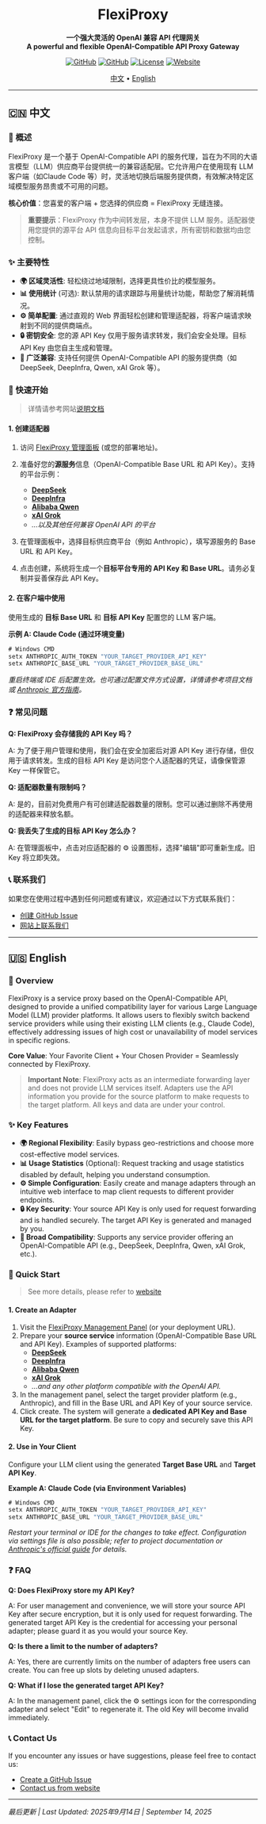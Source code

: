 <h1 align="center">FlexiProxy</h1>
<p align="center">
  <strong>一个强大灵活的 OpenAI 兼容 API 代理网关</strong>
  <br/>
  <strong>A powerful and flexible OpenAI-Compatible API Proxy Gateway</strong>
</p>

<div align="center">

[![GitHub](https://img.shields.io/badge/FlexiProxy-0.7.0-blue?logo=github)](https://github.com/SanChai20/Flexi-Proxy)
[![GitHub](https://img.shields.io/badge/FlexiProxyProvider-0.0.1-blue?logo=github)](https://github.com/SanChai20/Flexi-Proxy-Provider)
[![License](https://img.shields.io/badge/License-MIT-green.svg)](LICENSE.md)
[![Website](https://img.shields.io/badge/Website-Active-orange?logo=vercel)](https://flexiproxy.com)

</div>

<p align="center">
  <a href="#-中文">中文</a> •
  <a href="#-english">English</a>
</p>

---

## 🇨🇳 中文

### 📖 概述

FlexiProxy 是一个基于 OpenAI-Compatible API 的服务代理，旨在为不同的大语言模型（LLM）供应商平台提供统一的兼容适配层。它允许用户在使用现有 LLM 客户端（如Claude Code 等）时，灵活地切换后端服务提供商，有效解决特定区域模型服务昂贵或不可用的问题。

**核心价值**：您喜爱的客户端 + 您选择的供应商 = FlexiProxy 无缝连接。

> **重要提示**：FlexiProxy 作为中间转发层，本身不提供 LLM 服务。适配器使用您提供的源平台 API 信息向目标平台发起请求，所有密钥和数据均由您控制。

### ✨ 主要特性

-   **🌍 区域灵活性**: 轻松绕过地域限制，选择更具性价比的模型服务。
-   **📊 使用统计** (可选): 默认禁用的请求跟踪与用量统计功能，帮助您了解消耗情况。
-   **⚙️ 简单配置**: 通过直观的 Web 界面轻松创建和管理适配器，将客户端请求映射到不同的提供商端点。
-   **🔒 密钥安全**: 您的源 API Key 仅用于服务请求转发，我们会安全处理。目标 API Key 由您自主生成和管理。
-   **🤝 广泛兼容**: 支持任何提供 OpenAI-Compatible API 的服务提供商（如 DeepSeek, DeepInfra, Qwen, xAI Grok 等）。

### 🚀 快速开始
> 详情请参考网站[说明文档](https://flexiproxy.com/documentation)

#### 1. 创建适配器

1.  访问 [FlexiProxy 管理面板](https://flexiproxy.com/management) (或您的部署地址)。
2.  准备好您的**源服务**信息（OpenAI-Compatible Base URL 和 API Key）。支持的平台示例：
    - **[DeepSeek](https://www.deepseek.com/)**
    - **[DeepInfra](https://deepinfra.com/)**
    - **[Alibaba Qwen](https://bailian.console.aliyun.com/)**
    - **[xAI Grok](https://x.ai/)**
    -   *...以及其他任何兼容 OpenAI API 的平台*
      
3.  在管理面板中，选择目标供应商平台（例如 Anthropic），填写源服务的 Base URL 和 API Key。
4.  点击创建，系统将生成一个**目标平台专用的 API Key 和 Base URL**。请务必复制并妥善保存此 API Key。

#### 2. 在客户端中使用

使用生成的 **目标 Base URL** 和 **目标 API Key** 配置您的 LLM 客户端。

**示例 A: Claude Code (通过环境变量)**
```cmd
# Windows CMD
setx ANTHROPIC_AUTH_TOKEN "YOUR_TARGET_PROVIDER_API_KEY"
setx ANTHROPIC_BASE_URL "YOUR_TARGET_PROVIDER_BASE_URL"
```
*重启终端或 IDE 后配置生效。也可通过配置文件方式设置，详情请参考项目文档或 [Anthropic 官方指南](https://docs.anthropic.com/en/docs/claude-code/llm-gateway#litellm-configuration)。*

### ❓ 常见问题

**Q: FlexiProxy 会存储我的 API Key 吗？**

A: 为了便于用户管理和使用，我们会在安全加密后对源 API Key 进行存储，但仅用于请求转发。生成的目标 API Key 是访问您个人适配器的凭证，请像保管源 Key 一样保管它。

**Q: 适配器数量有限制吗？**

A: 是的，目前对免费用户有可创建适配器数量的限制。您可以通过删除不再使用的适配器来释放名额。

**Q: 我丢失了生成的目标 API Key 怎么办？**

A: 在管理面板中，点击对应适配器的 ⚙️ 设置图标，选择"编辑"即可重新生成。旧 Key 将立即失效。

### 📞 联系我们

如果您在使用过程中遇到任何问题或有建议，欢迎通过以下方式联系我们：
-   [创建 GitHub Issue](https://github.com/SanChai20/Flexi-Proxy/issues)
-   [网站上联系我们](https://flexiproxy.com/contact)

---

## 🇺🇸 English

### 📖 Overview

FlexiProxy is a service proxy based on the OpenAI-Compatible API, designed to provide a unified compatibility layer for various Large Language Model (LLM) provider platforms. It allows users to flexibly switch backend service providers while using their existing LLM clients (e.g., Claude Code), effectively addressing issues of high cost or unavailability of model services in specific regions.

**Core Value**: Your Favorite Client + Your Chosen Provider = Seamlessly connected by FlexiProxy.

> **Important Note**: FlexiProxy acts as an intermediate forwarding layer and does not provide LLM services itself. Adapters use the API information you provide for the source platform to make requests to the target platform. All keys and data are under your control.

### ✨ Key Features

-   **🌍 Regional Flexibility**: Easily bypass geo-restrictions and choose more cost-effective model services.
-   **📊 Usage Statistics** (Optional): Request tracking and usage statistics disabled by default, helping you understand consumption.
-   **⚙️ Simple Configuration**: Easily create and manage adapters through an intuitive web interface to map client requests to different provider endpoints.
-   **🔒 Key Security**: Your source API Key is only used for request forwarding and is handled securely. The target API Key is generated and managed by you.
-   **🤝 Broad Compatibility**: Supports any service provider offering an OpenAI-Compatible API (e.g., DeepSeek, DeepInfra, Qwen, xAI Grok, etc.).

### 🚀 Quick Start
> See more details, please refer to [website](https://flexiproxy.com/documentation)

#### 1. Create an Adapter

1.  Visit the [FlexiProxy Management Panel](https://flexiproxy.com/management) (or your deployment URL).
2.  Prepare your **source service** information (OpenAI-Compatible Base URL and API Key). Examples of supported platforms:
    - **[DeepSeek](https://www.deepseek.com/)**
    - **[DeepInfra](https://deepinfra.com/)**
    - **[Alibaba Qwen](https://bailian.console.aliyun.com/)**
    - **[xAI Grok](https://x.ai/)**
    -   *...and any other platform compatible with the OpenAI API.*
3.  In the management panel, select the target provider platform (e.g., Anthropic), and fill in the Base URL and API Key of your source service.
4.  Click create. The system will generate a **dedicated API Key and Base URL for the target platform**. Be sure to copy and securely save this API Key.

#### 2. Use in Your Client

Configure your LLM client using the generated **Target Base URL** and **Target API Key**.

**Example A: Claude Code (via Environment Variables)**
```cmd
# Windows CMD
setx ANTHROPIC_AUTH_TOKEN "YOUR_TARGET_PROVIDER_API_KEY"
setx ANTHROPIC_BASE_URL "YOUR_TARGET_PROVIDER_BASE_URL"
```
*Restart your terminal or IDE for the changes to take effect. Configuration via settings file is also possible; refer to project documentation or [Anthropic's official guide](https://docs.anthropic.com/en/docs/claude-code/llm-gateway#litellm-configuration) for details.*

### ❓ FAQ

**Q: Does FlexiProxy store my API Key?**

A: For user management and convenience, we will store your source API Key after secure encryption, but it is only used for request forwarding. The generated target API Key is the credential for accessing your personal adapter; please guard it as you would your source Key.

**Q: Is there a limit to the number of adapters?**

A: Yes, there are currently limits on the number of adapters free users can create. You can free up slots by deleting unused adapters.

**Q: What if I lose the generated target API Key?**

A: In the management panel, click the ⚙️ settings icon for the corresponding adapter and select "Edit" to regenerate it. The old Key will become invalid immediately.

### 📞 Contact Us

If you encounter any issues or have suggestions, please feel free to contact us:
-   [Create a GitHub Issue](https://github.com/SanChai20/Flexi-Proxy/issues)
-   [Contact us from website](https://flexiproxy.com/contact)

---

*最后更新 | Last Updated: 2025年9月14日 | September 14, 2025*













